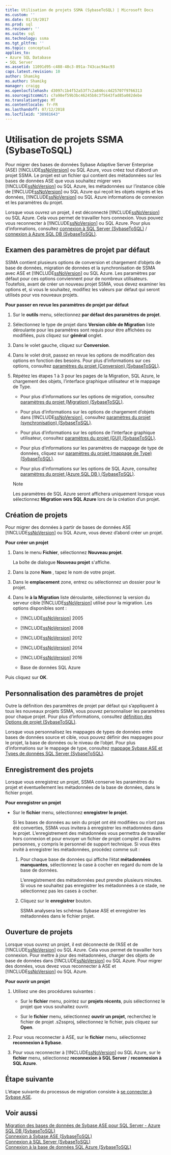 ```yaml
---
title: Utilisation de projets SSMA (SybaseToSQL) | Microsoft Docs
ms.custom: ''
ms.date: 01/19/2017
ms.prod: sql
ms.reviewer: ''
ms.suite: sql
ms.technology: ssma
ms.tgt_pltfrm: ''
ms.topic: conceptual
applies_to:
- Azure SQL Database
- SQL Server
ms.assetid: 11091d95-c488-48c3-891a-743cac94ac93
caps.latest.revision: 10
author: Shamikg
ms.author: Shamikg
manager: craigg
ms.openlocfilehash: d3097c1b4f52a53f7c2a846cc4d25707f9766313
ms.sourcegitcommit: c7a98ef59b3bc46245b8c3f5643fad85a082debe
ms.translationtype: MT
ms.contentlocale: fr-FR
ms.lasthandoff: 07/12/2018
ms.locfileid: "38981643"
---
```

# <a name="working-with-ssma-projects-sybasetosql"></a>Utilisation de projets SSMA (SybaseToSQL)
Pour migrer des bases de données Sybase Adaptive Server Enterprise (ASE) [!INCLUDE[ssNoVersion](../../includes/ssnoversion_md.md)] ou SQL Azure, vous créez tout d’abord un projet SSMA. Le projet est un fichier qui contient des métadonnées sur les bases de données ASE que vous souhaitez migrer vers [!INCLUDE[ssNoVersion](../../includes/ssnoversion_md.md)] ou SQL Azure, les métadonnées sur l’instance cible de [!INCLUDE[ssNoVersion](../../includes/ssnoversion_md.md)] ou SQL Azure qui reçoit les objets migrés et les données, [!INCLUDE[ssNoVersion](../../includes/ssnoversion_md.md)] ou SQL Azure informations de connexion et les paramètres du projet.  
  
Lorsque vous ouvrez un projet, il est déconnecté [!INCLUDE[ssNoVersion](../../includes/ssnoversion_md.md)] ou SQL Azure. Cela vous permet de travailler hors connexion. Vous pouvez vous reconnecter à [!INCLUDE[ssNoVersion](../../includes/ssnoversion_md.md)] ou SQL Azure. Pour plus d’informations, consultez [connexion à SQL Server &#40;SybaseToSQL&#41;](../../ssma/sybase/connecting-to-sql-server-sybasetosql.md) / [connexion à Azure SQL DB &#40;SybaseToSQL&#41;](../../ssma/sybase/connecting-to-azure-sql-db-sybasetosql.md).  
  
## <a name="reviewing-default-project-settings"></a>Examen des paramètres de projet par défaut  
SSMA contient plusieurs options de conversion et chargement d’objets de base de données, migration de données et la synchronisation de SSMA avec ASE et [!INCLUDE[ssNoVersion](../../includes/ssnoversion_md.md)] ou SQL Azure. Les paramètres par défaut pour ces options conviennent pour de nombreux utilisateurs. Toutefois, avant de créer un nouveau projet SSMA, vous devez examiner les options et, si vous le souhaitez, modifiez les valeurs par défaut qui seront utilisés pour vos nouveaux projets.  
  
**Pour passer en revue les paramètres de projet par défaut**  
  
1.  Sur le **outils** menu, sélectionnez **par défaut des paramètres de projet**.  
  
2.  Sélectionnez le type de projet dans **Version cible de Migration** liste déroulante pour les paramètres sont requis pour être affichées ou modifiées, puis cliquez sur **général** onglet.  
  
3.  Dans le volet gauche, cliquez sur **Conversion**.  
  
4.  Dans le volet droit, passez en revue les options de modification des options en fonction des besoins. Pour plus d’informations sur ces options, consultez [paramètres du projet &#40;Conversion&#41; &#40;SybaseToSQL&#41;](../../ssma/sybase/project-settings-conversion-sybasetosql.md).  
  
5.  Répétez les étapes 1 à 3 pour les pages de la Migration, SQL Azure, le chargement des objets, l’interface graphique utilisateur et le mappage de Type.  
  
    -   Pour plus d’informations sur les options de migration, consultez [paramètres du projet &#40;Migration&#41; &#40;SybaseToSQL&#41;](../../ssma/sybase/project-settings-migration-sybasetosql.md).  
  
    -   Pour plus d’informations sur les options de chargement d’objets dans [!INCLUDE[ssNoVersion](../../includes/ssnoversion_md.md)], consultez [paramètres du projet &#40;synchronisation&#41; &#40;SybaseToSQL&#41;](../../ssma/sybase/project-settings-synchronization-sybasetosql.md).  
  
    -   Pour plus d’informations sur les options de l’interface graphique utilisateur, consultez [paramètres du projet &#40;GUI&#41; &#40;SybaseToSQL&#41;](../../ssma/sybase/project-settings-gui-sybasetosql.md).  
  
    -   Pour plus d’informations sur les paramètres de mappage de type de données, cliquez sur [paramètres du projet &#40;mappage de Type&#41; &#40;SybaseToSQL&#41;](../../ssma/sybase/project-settings-type-mapping-sybasetosql.md).  
  
    -   Pour plus d’informations sur les options de SQL Azure, consultez [paramètres du projet &#40;Azure SQL DB &#41; &#40;SybaseToSQL&#41;](../../ssma/sybase/project-settings-azure-sql-db-sybasetosql.md).  
  
    > [!NOTE]  
    > Les paramètres de SQL Azure seront affichera uniquement lorsque vous sélectionnez **Migration vers SQL Azure** lors de la création d’un projet.  
  
## <a name="creating-new-projects"></a>Création de projets  
Pour migrer des données à partir de bases de données ASE [!INCLUDE[ssNoVersion](../../includes/ssnoversion_md.md)] ou SQL Azure, vous devez d’abord créer un projet.  
  
**Pour créer un projet**  
  
1.  Dans le menu **Fichier**, sélectionnez **Nouveau projet**.  
  
    La boîte de dialogue **Nouveau projet** s'affiche.  
  
2.  Dans la zone **Nom** , tapez le nom de votre projet.  
  
3.  Dans le **emplacement** zone, entrez ou sélectionnez un dossier pour le projet.  
  
4.  Dans le **à la Migration** liste déroulante, sélectionnez la version du serveur cible [!INCLUDE[ssNoVersion](../../includes/ssnoversion_md.md)] utilisé pour la migration. Les options disponibles sont :  
  
    -   [!INCLUDE[ssNoVersion](../../includes/ssnoversion_md.md)] 2005  
  
    -   [!INCLUDE[ssNoVersion](../../includes/ssnoversion_md.md)] 2008  
  
    -   [!INCLUDE[ssNoVersion](../../includes/ssnoversion_md.md)] 2012  
  
    -   [!INCLUDE[ssNoVersion](../../includes/ssnoversion_md.md)] 2014  
  
    -   [!INCLUDE[ssNoVersion](../../includes/ssnoversion_md.md)] 2016  
  
    -   Base de données SQL Azure  
  
Puis cliquez sur **OK**.  
  
## <a name="customizing-project-settings"></a>Personnalisation des paramètres de projet  
Outre la définition des paramètres de projet par défaut qui s’appliquent à tous les nouveaux projets SSMA, vous pouvez personnaliser les paramètres pour chaque projet. Pour plus d’informations, consultez [définition des Options de projet &#40;SybaseToSQL&#41;](../../ssma/sybase/setting-project-options-sybasetosql.md).  
  
Lorsque vous personnalisez les mappages de types de données entre bases de données source et cible, vous pouvez définir des mappages pour le projet, la base de données ou le niveau de l’objet. Pour plus d’informations sur le mappage de type, consultez [mappage Sybase ASE et Types de données SQL Server &#40;SybaseToSQL&#41;](../../ssma/sybase/mapping-sybase-ase-and-sql-server-data-types-sybasetosql.md).  
  
## <a name="saving-projects"></a>Enregistrement des projets  
Lorsque vous enregistrez un projet, SSMA conserve les paramètres du projet et éventuellement les métadonnées de la base de données, dans le fichier projet.  
  
**Pour enregistrer un projet**  
  
-   Sur le **fichier** menu, sélectionnez **enregistrer le projet**.  
  
    Si les bases de données au sein du projet ont été modifiées ou n’ont pas été converties, SSMA vous invitera à enregistrer les métadonnées dans le projet. L’enregistrement des métadonnées vous permettra de travailler hors connexion et pour envoyer un fichier de projet complet à d’autres personnes, y compris le personnel de support technique. Si vous êtes invité à enregistrer les métadonnées, procédez comme suit :  
  
    1.  Pour chaque base de données qui affiche l’état **métadonnées manquantes**, sélectionnez la case à cocher en regard du nom de la base de données.  
  
        L’enregistrement des métadonnées peut prendre plusieurs minutes. Si vous ne souhaitez pas enregistrer les métadonnées à ce stade, ne sélectionnez pas les cases à cocher.  
  
    2.  Cliquez sur le **enregistrer** bouton.  
  
        SSMA analysera les schémas Sybase ASE et enregistrer les métadonnées dans le fichier projet.  
  
## <a name="opening-projects"></a>Ouverture de projets  
Lorsque vous ouvrez un projet, il est déconnecté de l’ASE et de [!INCLUDE[ssNoVersion](../../includes/ssnoversion_md.md)] ou SQL Azure. Cela vous permet de travailler hors connexion. Pour mettre à jour des métadonnées, charger des objets de base de données dans [!INCLUDE[ssNoVersion](../../includes/ssnoversion_md.md)] ou SQL Azure. Pour migrer des données, vous devez vous reconnecter à ASE et [!INCLUDE[ssNoVersion](../../includes/ssnoversion_md.md)] ou SQL Azure.  
  
**Pour ouvrir un projet**  
  
1.  Utilisez une des procédures suivantes :  
  
    -   Sur le **fichier** menu, pointez sur **projets récents**, puis sélectionnez le projet que vous souhaitez ouvrir.  
  
    -   Sur le **fichier** menu, sélectionnez **ouvrir un projet**, recherchez le fichier de projet .s2ssproj, sélectionnez le fichier, puis cliquez sur **Open**.  
  
2.  Pour vous reconnecter à ASE, sur le **fichier** menu, sélectionnez **reconnexion à Sybase**.  
  
3.  Pour vous reconnecter à [!INCLUDE[ssNoVersion](../../includes/ssnoversion_md.md)] ou SQL Azure, sur le **fichier** menu, sélectionnez **reconnexion à SQL Server** / **reconnexion à SQL Azure**.  
  
## <a name="next-step"></a>Étape suivante  
L’étape suivante du processus de migration consiste à [se connecter à Sybase ASE](http://msdn.microsoft.com/a45a2330-9175-4c9e-af38-ef920e350614).  
  
## <a name="see-also"></a>Voir aussi  
[Migration des bases de données de Sybase ASE pour SQL Server - Azure SQL DB &#40;SybaseToSQL&#41;](../../ssma/sybase/migrating-sybase-ase-databases-to-sql-server-azure-sql-db-sybasetosql.md)  
[Connexion à Sybase ASE &#40;SybaseToSQL&#41;](../../ssma/sybase/connecting-to-sybase-ase-sybasetosql.md)  
[Connexion à SQL Server &#40;SybaseToSQL&#41;](../../ssma/sybase/connecting-to-sql-server-sybasetosql.md)  
[Connexion à la base de données SQL Azure &#40;SybaseToSQL&#41;](../../ssma/sybase/connecting-to-azure-sql-db-sybasetosql.md)  
  
